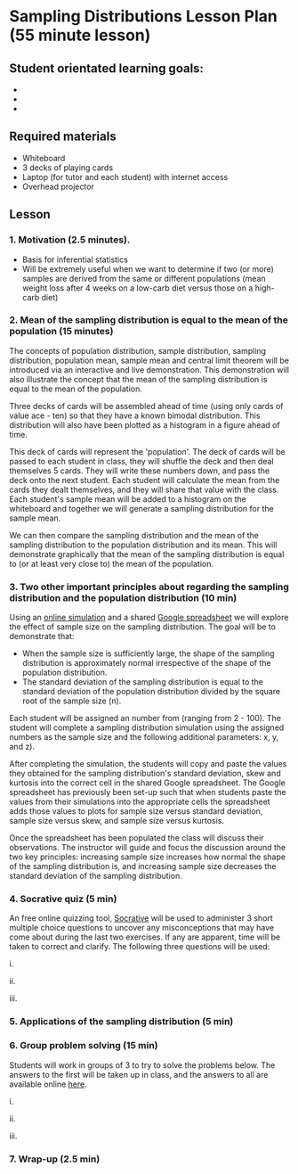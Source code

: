 # Sampling Distributions Lesson Plan (55 minute lesson)

## Student orientated learning goals:
*
*
*

## Required materials

* Whiteboard
* 3 decks of playing cards
* Laptop (for tutor and each student) with internet access
* Overhead projector

## Lesson

### 1. Motivation (2.5 minutes). 
* Basis for inferential statistics
* Will be extremely useful when we want to determine if two (or more) samples are derived from the same or different populations (mean weight loss after 4 weeks on a low-carb diet versus those on a high-carb diet)

### 2. Mean of the sampling distribution is equal to the mean of the population (15 minutes)

The concepts of population distribution, sample distribution, sampling distribution, 
population mean, sample mean and central limit theorem will be introduced via an 
interactive and live demonstration. This demonstration will also illustrate the concept
that the mean of the sampling distribution is equal to the mean of the population.

Three decks of cards will be assembled ahead of time (using only cards of value ace - ten)
so that they have a known bimodal distribution. This distribution will also have been 
plotted as a histogram in a figure ahead of time. 

This deck of cards will represent the 'population'. The deck of cards will be passed to 
each student in class, they will shuffle the deck and then deal themselves 5 cards. They
will write these numbers down, and pass the deck onto the next student. Each student will
calculate the mean from the cards they dealt themselves, and they will share that value 
with the class. Each student's sample mean will be added to a histogram on the whiteboard
and together we will generate a sampling distribution for the sample mean. 

We can then compare the sampling distribution and the mean of the sampling distribution to
the population distribution and its mean. This will demonstrate graphically that the mean 
of the sampling distribution is equal to (or at least very close to) the mean of the 
population.

### 3. Two other important principles about regarding the sampling distribution and the population distribution (10 min)

Using an [online simulation]() and a shared [Google spreadsheet]() we will explore the 
effect of sample size on the sampling distribution. The goal will be to demonstrate that:
* When the sample size is sufficiently large, the shape of the sampling distribution is approximately normal irrespective of the shape of the population distribution.
* The standard deviation of the sampling distribution is equal to the standard deviation of the population distribution divided by the square root of the sample size (n).

Each student will be assigned an number from (ranging from 2 - 100). The student will 
complete a sampling distribution simulation using the assigned numbers as the sample size
and the following additional parameters: x, y, and z). 

After completing the simulation, the students will copy and paste the values they obtained 
for the sampling distribution's standard deviation, skew and kurtosis into the correct 
cell in the shared Google spreadsheet. The Google spreadsheet has previously been set-up 
such that when students paste the values from their simulations into the appropriate cells 
the spreadsheet adds those values to plots for sample size versus standard deviation,
sample size versus skew, and sample size versus kurtosis. 

Once the spreadsheet has been populated the class will discuss their observations. The instructor will guide and focus
the discussion around the two key principles: increasing sample size increases how normal
the shape of the sampling distribution is, and increasing sample size decreases the 
standard deviation of the sampling distribution.

### 4. Socrative quiz (5 min)

An free online quizzing tool, [Socrative](http://www.socrative.com/) will be used to 
administer 3 short multiple choice questions to uncover any misconceptions that may have 
come about during the last two exercises. If any are apparent, time will be taken to 
correct and clarify. The following three questions will be used:

i.

ii.

iii.

### 5. Applications of the sampling distribution (5 min)



### 6. Group problem solving (15 min)

Students will work in groups of 3 to try to solve the problems below. The answers to the
first will be taken up in class, and the answers to all are available online [here]().

i.

ii.

iii.

### 7. Wrap-up (2.5 min)


